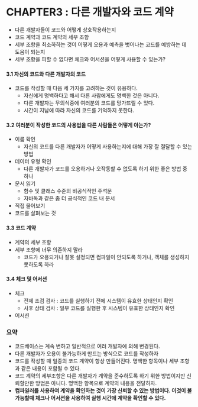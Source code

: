 # CHAPTER3 : 다른 개발자와 코드 계약

- 다른 개발자들이 코드와 어떻게 상호작용하는지
- 코드 계약과 코드 계약의 세부 조항
- 세부 조항을 최소하하는 것이 어떻게 오용과 예측을 벗어나는 코드를 예방하는 데 도움이 되는지
- 세부 조항을 피할 수 없다면 체크와 어서션을 어떻게 사용할 수 있는가?

#### 3.1 자신의 코드와 다른 개발자의 코드

- 코드를 작성할 때 다음 세 가지를 고려하는 것이 유용하다.
    - 자신에게 명백하다고 해서 다른 사람에게도 명백한 것은 아니다.
    - 다른 개발자는 무의식중에 여러분의 코드를 망가뜨릴 수 있다.
    - 시간이 지남에 따라 자신의 코드를 기억하지 못한다.

#### 3.2 여러분이 작성한 코드의 사용법을 다른 사람들은 어떻게 아는가?

- 이름 확인
    - 자신의 코드를 다른 개발자가 어떻게 사용하는지에 대해 가장 잘 절달할 수 있는 방법
- 데이터 유형 확인
    - 다른 개발자가 코드를 오용하거나 오작동할 수 없도록 하기 위한 좋은 방법 중 하나
- 문서 읽기
    - 함수 및 클래스 수준의 비공식적인 주석문
    - 자바독과 같은 좀 더 공식적인 코드 내 문서
- 직접 물어보기
- 코드를 살펴보는 것

#### 3.3 코드 계약

- 계약의 세부 조항
- 세부 조항에 너무 의존하지 말라
    - 코드가 오용되거나 잘못 설정되면 컴파일이 안되도록 하거나, 객체를 생성하지 못하도록 하라

#### 3.4 체크 및 어서션

- 체크
    - 전제 조검 검사 : 코드를 실행하기 전에 시스템이 유효한 상태인지 확인
    - 사후 상태 검사 : 일부 코드를 실행한 후 시스템이 유효한 상태인지 확인
- 어서션

### 요약

- 코드베이스는 계속 변하고 일반적으로 여러 개발자에 의해 변경된다.
- 다른 개발자가 오용이 불가능하게 만드는 방식으로 코드를 작성하자
- 코드를 작성할 때 일종의 코드 계약이 항상 만들어진다. 명백한 항목이나 세부 조항과 같은 내용이 포함될 수 있다.
- 코드 계약의 세부조항은 다른 개발자가 계약을 준수하도록 하기 위한 방법이지만 신뢰할만한 방법은 아니다. 명백한 항목으로 계약의 내용을 전달하자.
- **컴파일러를 사용하여 계약을 확인하는 것이 가장 신뢰할 수 있는 방법이다. 이것이 불가능할때 체크나 어서션을 사용하여 실행 시간에 계약을 확인할 수 있다.**
